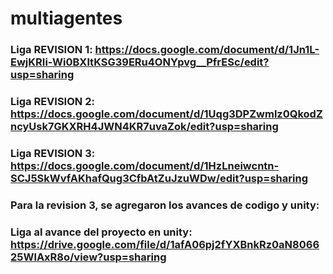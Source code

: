# multiagentes

### Liga REVISION 1: https://docs.google.com/document/d/1Jn1L-EwjKRIi-Wi0BXltKSG39ERu4ONYpvg__PfrESc/edit?usp=sharing
### Liga REVISION 2: https://docs.google.com/document/d/1Uqg3DPZwmlz0QkodZncyUsk7GKXRH4JWN4KR7uvaZok/edit?usp=sharing
### Liga REVISION 3: https://docs.google.com/document/d/1HzLneiwcntn-SCJ5SkWvfAKhafQug3CfbAtZuJzuWDw/edit?usp=sharing
### Para la revision 3, se agregaron los avances de codigo y unity:
### Liga al avance del proyecto en unity: https://drive.google.com/file/d/1afA06pj2fYXBnkRz0aN806625WlAxR8o/view?usp=sharing
